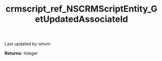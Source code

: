 ﻿---
title: crmscript_ref_NSCRMScriptEntity_GetUpdatedAssociateId
description: Integer NSCRMScriptEntity.GetUpdatedAssociateId()
intellisense: NSCRMScriptEntity.GetUpdatedAssociateId
keywords: NSCRMScriptEntity, GetUpdatedAssociateId
so.topic: reference
---

Last updated by whom

**Returns:** Integer


